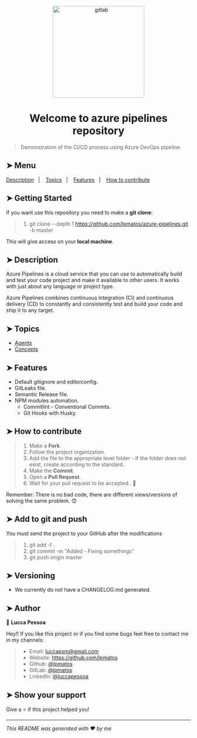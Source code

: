 <p align="center">
  <img alt="gitlab" src="https://res.cloudinary.com/practicaldev/image/fetch/s--goZ15AQs--/c_imagga_scale,f_auto,fl_progressive,h_900,q_auto,w_1600/https://dev-to-uploads.s3.amazonaws.com/i/ic17ec0lhrlqgeb727my.png" width="250px" float="center"/>
</p>

<h1 align="center">Welcome to azure pipelines repository</h1>

> Demonstration of the CI/CD process using Azure DevOps pipeline

## ➤ Menu

<p align="left">
  <a href="#-description">Description</a>&nbsp;&nbsp;&nbsp;|&nbsp;&nbsp;&nbsp;
  <a href="#-topics">Topics</a>&nbsp;&nbsp;&nbsp;|&nbsp;&nbsp;&nbsp;
  <a href="#-features">Features</a>&nbsp;&nbsp;&nbsp;|&nbsp;&nbsp;&nbsp;
  <a href="#-how-to-contribute">How to contribute</a>
</p>

## ➤ Getting Started

If you want use this repository you need to make a **git clone**:


>
> 1. git clone --depth 1 https://github.com/lpmatos/azure-pipelines.git -b master
>


This will give access on your **local machine**.

## ➤ Description

Azure Pipelines is a cloud service that you can use to automatically build and test your code project and make it available to other users. It works with just about any language or project type.

Azure Pipelines combines continuous integration (CI) and continuous delivery (CD) to constantly and consistently test and build your code and ship it to any target.

## ➤ Topics

* [Agents](./docs/Agents.md)
* [Concepts](./docs/Concepts.md)

## ➤ Features

* Default gitignore and editorconfig.
* GitLeaks file.
* Semantic Release file.
* NPM modules automation.
  * Commitlint - Conventional Commits.
  * Git Hooks with Husky.

## ➤ How to contribute

>
> 1. Make a **Fork**.
> 2. Follow the project organization.
> 3. Add the file to the appropriate level folder - If the folder does not exist, create according to the standard.
> 4. Make the **Commit**.
> 5. Open a **Pull Request**.
> 6. Wait for your pull request to be accepted.. 🚀
>

Remember: There is no bad code, there are different views/versions of solving the same problem. 😊

## ➤ Add to git and push

You must send the project to your GitHub after the modifications

>
> 1. git add -f .
> 2. git commit -m "Added - Fixing somethings"
> 3. git push origin master
>

## ➤ Versioning

- We currently do not have a CHANGELOG.md generated.

## ➤ Author

👤 **Lucca Pessoa**

Hey!! If you like this project or if you find some bugs feel free to contact me in my channels:

> 
> * Email: luccapsm@gmail.com
> * Website: https://github.com/lpmatos
> * Github: [@lpmatos](https://github.com/lpmatos)
> * GitLab: [@lpmatos](https://gitlab.com/lpmatos)
> * LinkedIn: [@luccapessoa](https://www.linkedin.com/in/luccapessoa/)
> 

## ➤ Show your support

Give a ⭐️ if this project helped you!

---

_This README was generated with ❤️ by me_
